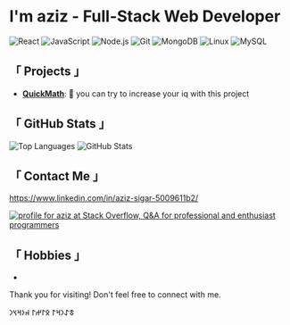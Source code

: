#  I'm **aziz** - Full-Stack Web Developer 
![React](https://img.shields.io/badge/-React-61DAFB?logo=react&logoColor=333&style=flat) ![JavaScript](https://img.shields.io/badge/-JavaScript-F7DF1E?logo=javascript&logoColor=333&style=flat) ![Node.js](https://img.shields.io/badge/-Node.js-339933?logo=node.js&logoColor=fff&style=flat) ![Git](https://img.shields.io/badge/-Git-F05032?logo=git&logoColor=fff&style=flat) ![MongoDB](https://img.shields.io/badge/-MongoDB-47A248?logo=mongodb&logoColor=fff&style=flat) ![Linux](https://img.shields.io/badge/-Linux-FCC624?logo=linux&logoColor=000&style=flat) ![MySQL](https://img.shields.io/badge/-MySQL-4479A1?logo=mysql&logoColor=fff&style=flat) 

##   「 **Projects** 」
- **[QuickMath](https://azizsigar.github.io/randomquickmath/)**: 🚀 you can try to increase your iq with this project 
##  「 **GitHub Stats** 」
![Top Languages](https://github-readme-stats.vercel.app/api/top-langs/?username=azizsigar&layout=compact&hide=python,tex,go,html,makefile,css&theme=radical&hide_border=true)
![GitHub Stats](https://github-readme-stats.vercel.app/api?username=azizsigar&show_icons=true&hide_title=true&hide_border=true&count_private=true&theme=radical)

##  「 **Contact Me** 」
https://www.linkedin.com/in/aziz-sigar-5009611b2/

[![profile for aziz at Stack Overflow, Q&A for professional and enthusiast programmers](https://stackoverflow.com/users/flair/18731050.png)](https://stackoverflow.com/users/18731050/aziz)


## 「 **Hobbies** 」

- 
Thank you for visiting! Don't feel free to connect with me. 














   𐱃𐰀𐰣𐰺𐰃 𐰋𐰃𐰔𐰃 𐰴𐰆𐰺𐰽𐰣  




